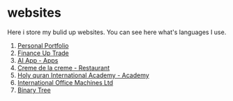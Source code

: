 # websites
Here i store my bulid up websites. You can see here what's languages I use. 

1. <a href="https://ashiqulshourav.github.io/portfolio-1/" target="_blank"> Personal Portfolio </a>
2. <a href="https://financeup.trade/" target="_blank"> Finance Up Trade</a>
3. <a href="https://ashiqulshourav.github.io/AI-App/" target="_blank"> AI App - Apps</a>
4. <a href="https://ashiqulshourav.github.io/challenge2-creme-de-la-creme/" target="_blank"> Creme de la creme - Restaurant</a>
5. <a href="https://ashiqulshourav.github.io/HQUA/" target="_blank"> Holy quran International Academy - Academy</a>
6. <a href="https://ashiqulshourav.github.io/-weeklyChallenge-challenge1-IOM/" target="_blank"> International Office Machines Ltd </a>
7. <a href="https://ashiqulshourav.github.io/binary/" target="_blank"> Binary Tree </a>
